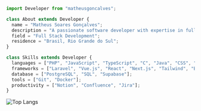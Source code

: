 ```js
import Developer from "matheusgoncalves";

class About extends Developer {
  name = "Matheus Soares Gonçalves";
  description = "A passionate software developer with expertise in full-stack development and hunger for knowledge. :)"
  field = "Full Stack Development";
  residence = "Brasil, Rio Grande do Sul";
}

class Skills extends Developer {
  languages = ["PHP", "JavaScript", "TypeScript", "C", "Java", "CSS", "HTML5"];
  frameworks = ["Laravel", "Vue.js", "React", "Next.js", "Tailwind", "Bootstrap"];
  database = ["PostgreSQL", "SQL", "Supabase"];
  tools = ["Git", "Docker"];
  productivity = ["Notion", "Confluence", "Jira"];
}
```
![Top Langs](https://github-readme-stats.vercel.app/api/top-langs/?username=matheusgoncalves&bg_color=151b23&hide_border=true&layout=compact)
